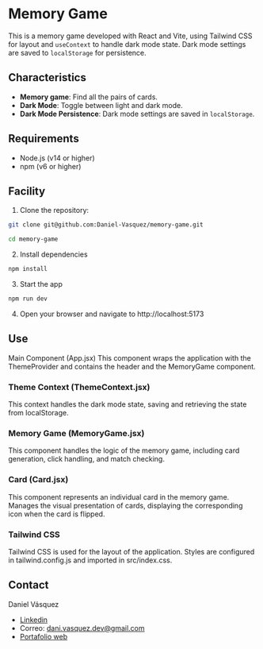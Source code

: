 # Memory Game

This is a memory game developed with React and Vite, using Tailwind CSS for layout and `useContext` to handle dark mode state. Dark mode settings are saved to `localStorage` for persistence.

## Characteristics

- **Memory game**: Find all the pairs of cards.
- **Dark Mode**: Toggle between light and dark mode.
- **Dark Mode Persistence**: Dark mode settings are saved in `localStorage`.

## Requirements

- Node.js (v14 or higher)
- npm (v6 or higher)

## Facility

1. Clone the repository:
```sh
git clone git@github.com:Daniel-Vasquez/memory-game.git

cd memory-game
```
2. Install dependencies
```sh
npm install
````

3. Start the app
```sh
npm run dev
```

4. Open your browser and navigate to http://localhost:5173

## Use
Main Component (App.jsx)
This component wraps the application with the ThemeProvider and contains the header and the MemoryGame component.

### Theme Context (ThemeContext.jsx)
This context handles the dark mode state, saving and retrieving the state from localStorage.

### Memory Game (MemoryGame.jsx)
This component handles the logic of the memory game, including card generation, click handling, and match checking.

### Card (Card.jsx)
This component represents an individual card in the memory game. Manages the visual presentation of cards, displaying the corresponding icon when the card is flipped.

### Tailwind CSS
Tailwind CSS is used for the layout of the application. Styles are configured in tailwind.config.js and imported in src/index.css.

## Contact
Daniel Vásquez
- [Linkedin](https://www.linkedin.com/in/daniel-vasquez-nepomuceno/)
- Correo: dani.vasquez.dev@gmail.com
- [Portafolio web](https://daniel-dev-smoky.vercel.app/)
